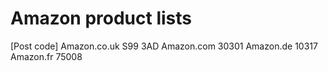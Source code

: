 Amazon product lists
=

[Post code] Amazon.co.uk S99 3AD Amazon.com 30301 Amazon.de 10317 Amazon.fr 75008